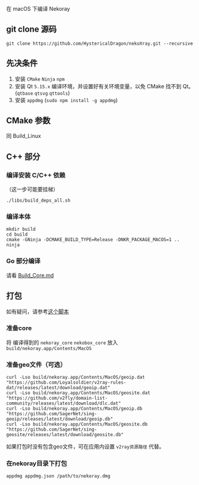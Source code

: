 在 macOS 下编译 Nekoray

## git clone 源码

```
git clone https://github.com/HystericalDragon/nekoXray.git --recursive
```

## 先决条件

1. 安装 `CMake` `Ninja` `npm`
2. 安装 Qt `5.15.x` 编译环境，并设置好有关环境变量，以免 CMake 找不到 Qt。 (`qtbase` `qtsvg` `qttools`)
3. 安装 `appdmg` (`sudo npm install -g appdmg`)

## CMake 参数

同 Build_Linux

## C++ 部分

### 编译安装 C/C++ 依赖

（这一步可能要挂梯）

```shell
./libs/build_deps_all.sh
```

### 编译本体

```shell
mkdir build
cd build
cmake -GNinja -DCMAKE_BUILD_TYPE=Release -DNKR_PACKAGE_MACOS=1 ..
ninja
```

### Go 部分编译

请看 [Build_Core.md](./Build_Core.md)

## 打包

如有疑问，请参考[这个脚本](/libs/deploy_macos.sh)

### 准备core

将 编译得到的 `nekoray_core` `nekobox_core` 放入 `build/nekoray.app/Contents/MacOS`

### 准备geo文件（可选）

```shell
curl -Lso build/nekoray.app/Contents/MacOS/geoip.dat "https://github.com/Loyalsoldier/v2ray-rules-dat/releases/latest/download/geoip.dat"
curl -Lso build/nekoray.app/Contents/MacOS/geosite.dat "https://github.com/v2fly/domain-list-community/releases/latest/download/dlc.dat"
curl -Lso build/nekoray.app/Contents/MacOS/geoip.db "https://github.com/SagerNet/sing-geoip/releases/latest/download/geoip.db"
curl -Lso build/nekoray.app/Contents/MacOS/geosite.db "https://github.com/SagerNet/sing-geosite/releases/latest/download/geosite.db"
```

如果打包时没有包含geo文件，可在应用内设置 `v2ray资源路径` 代替。

### 在nekoray目录下打包

```shell
appdmg appdmg.json /path/to/nekoray.dmg
```
